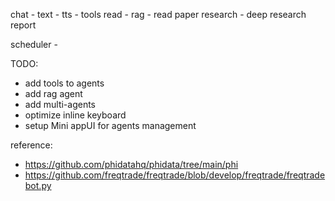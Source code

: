 chat
    - text
    - tts
    - tools
read
    - rag
    - read paper
research
    - deep research report

scheduler
    - 






TODO:
- add tools to agents
- add rag agent
- add multi-agents
- optimize inline keyboard
- setup Mini appUI for agents management


reference:
- https://github.com/phidatahq/phidata/tree/main/phi
- https://github.com/freqtrade/freqtrade/blob/develop/freqtrade/freqtradebot.py